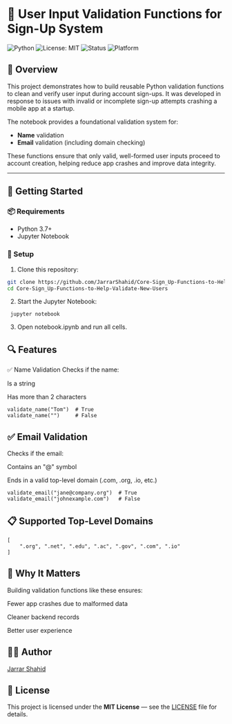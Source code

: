 # 🛂 User Input Validation Functions for Sign-Up System

![Python](https://img.shields.io/badge/Python-3.x-blue.svg)
![License: MIT](https://img.shields.io/badge/License-MIT-yellow.svg)
![Status](https://img.shields.io/badge/Status-Active-brightgreen)
![Platform](https://img.shields.io/badge/Platform-Cross--Platform-lightgrey)

## 📘 Overview

This project demonstrates how to build reusable Python validation functions to clean and verify user input during account sign-ups. It was developed in response to issues with invalid or incomplete sign-up attempts crashing a mobile app at a startup.

The notebook provides a foundational validation system for:

- **Name** validation
- **Email** validation (including domain checking)

These functions ensure that only valid, well-formed user inputs proceed to account creation, helping reduce app crashes and improve data integrity.

---

## 🚀 Getting Started

### 📦 Requirements

- Python 3.7+
- Jupyter Notebook

### 🔧 Setup

1. Clone this repository:

  ```bash
  git clone https://github.com/JarrarShahid/Core-Sign_Up-Functions-to-Help-Validate-New-Users.git
  cd Core-Sign_Up-Functions-to-Help-Validate-New-Users
  ```
2. Start the Jupyter Notebook:
  ```
   jupyter notebook
  ```
3. Open notebook.ipynb and run all cells.

## 🔍 Features
✅ Name Validation
Checks if the name:

  Is a string
  
  Has more than 2 characters

  ```
  validate_name("Tom")  # True
  validate_name("")     # False
  ```
## ✅ Email Validation
Checks if the email:

  Contains an "@" symbol
  
  Ends in a valid top-level domain (.com, .org, .io, etc.)
  
  ```
  validate_email("jane@company.org")  # True
  validate_email("johnexample.com")   # False
  ```

## 📋 Supported Top-Level Domains
```
[
    ".org", ".net", ".edu", ".ac", ".gov", ".com", ".io"
]
```

## 🧠 Why It Matters
Building validation functions like these ensures:

  Fewer app crashes due to malformed data

  Cleaner backend records

  Better user experience

## 👨‍💻 Author
[Jarrar Shahid](https://github.com/JarrarShahid)

## 📄 License

This project is licensed under the **MIT License** — see the [LICENSE](LICENSE) file for details.







